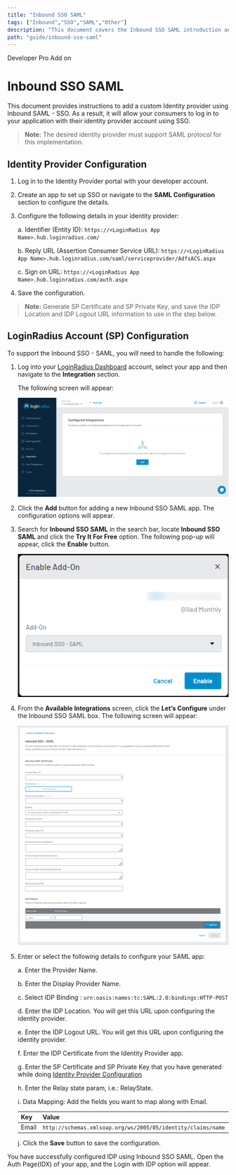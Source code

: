 ```yaml
---
title: "Inbound SSO SAML"
tags: ["Inbound","SSO","SAML","Other"]
description: "This document covers the Inbound SSO SAML introduction and its protocols Other SAML enabled SSO providers supported by the LoginRadius Identity Platform."
path: "guide/inbound-sso-saml"
---
```


<span class="devloper-premium plan-tag">Developer Pro</span>
<span class="devloper-premium plan-tag">Add on</span>
# Inbound SSO SAML

This document provides instructions to add a custom Identity provider using Inbound SAML - SSO. As a result, it will allow your consumers to log in to your application with their identity provider account using SSO.

>**Note:** The desired identity provider must support SAML protocol for this implementation.

## Identity Provider Configuration

1. Log in to the Identity Provider portal with your developer account.

2. Create an app to set up SSO or navigate to the **SAML Configuration** section to configure the details.

3. Configure the following details in your identity provider:

   a. Identifier (Entity ID): `https://<LoginRadius App Name>.hub.loginradius.com/`


   b. Reply URL (Assertion Consumer Service URL): `https://<LoginRadius App Name>.hub.loginradius.com/saml/serviceprovider/AdfsACS.aspx`

   c. Sign on URL: `https://<LoginRadius App Name>.hub.loginradius.com/auth.aspx`

4. Save the configuration.

>**Note:** Generate SP Certificate and SP Private Key, and save the IDP Location and IDP Logout URL information to use in the step below.

## LoginRadius Account (SP) Configuration

To support the Inbound SSO - SAML, you will need to handle the following:

1. Log into your <a href="https://dashboard.loginradius.com/dashboard" target="_blank">LoginRadius Dashboard</a> account, select your app and then navigate to the **Integration** section.

   The following screen will appear:

   ![alt_text](images/configure.png "image_tooltip")

2. Click the **Add** button for adding a new Inbound SSO SAML app. The configuration options will appear.

3. Search for **Inbound SSO SAML** in the search bar, locate **Inbound SSO SAML** and click the **Try It For Free** option. The following pop-up will appear, click the **Enable** button.

   ![alt_text](images/enable.png "image_tooltip")

4. From the **Available Integrations** screen, click the **Let’s Configure** under the Inbound SSO SAML box. The following screen will appear:

   ![alt_text](images/configure2.png "image_tooltip")

5. Enter or select the following details to configure your SAML app:

   a. Enter the Provider Name.

   b. Enter the Display Provider Name.

   c. Select IDP Binding : `urn:oasis:names:tc:SAML:2.0:bindings:HTTP-POST`

   d. Enter the IDP Location. You will get this URL upon configuring the identity provider. 

   e. Enter the IDP Logout URL. You will get this URL upon configuring the identity provider.

   f. Enter the IDP Certificate from the Identity Provider app. 

   g. Enter the SP Certificate and SP Private Key that you have generated while doing [Identity Provider Configuration](#identity-provider-configuration)

   h. Enter the Relay state param, i.e.: RelayState.

   i. Data Mapping: Add the fields you want to map along with Email.

      | Key | Value | |
      |----|----|-----|
      |Email | `http://schemas.xmlsoap.org/ws/2005/05/identity/claims/name` |

   j. Click the **Save** button to save the configuration.

You have successfully configured IDP using Inbound SSO SAML. Open the Auth Page(IDX) of your app, and the Login with IDP option will appear.







